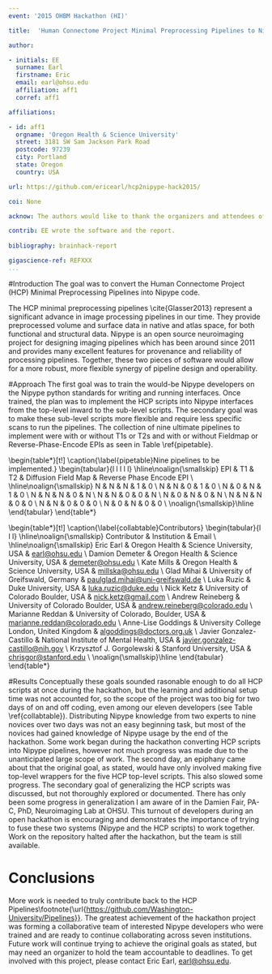 ```yaml
---
event: '2015 OHBM Hackathon (HI)'

title:  'Human Connectome Project Minimal Preprocessing Pipelines to Nipype'

author:

- initials: EE
  surname: Earl
  firstname: Eric
  email: earl@ohsu.edu
  affiliation: aff1
  corref: aff1

affiliations: 

- id: aff1
  orgname: 'Oregon Health & Science University'
  street: 3181 SW Sam Jackson Park Road
  postcode: 97239
  city: Portland
  state: Oregon
  country: USA

url: https://github.com/ericearl/hcp2nipype-hack2015/

coi: None

acknow: The authors would like to thank the organizers and attendees of the 2015 OHBM Hackathon.

contrib: EE wrote the software and the report.
  
bibliography: brainhack-report

gigascience-ref: REFXXX
...
```


#Introduction
The goal was to convert the Human Connectome Project (HCP) Minimal Preprocessing Pipelines into Nipype code.

The HCP minimal preprocessing pipelines \cite{Glasser2013} represent a significant advance in image processing pipelines in our time. They provide preprocessed volume and surface data in native and atlas space, for both functional and structural data. Nipype is an open source neuroimaging project for designing imaging pipelines which has been around since 2011 and provides many excellent features for provenance and reliability of processing pipelines. Together, these two pieces of software would allow for a more robust, more flexible synergy of pipeline design and operability.

#Approach
The first goal was to train the would-be Nipype developers on the Nipype python standards for writing and running interfaces.  Once trained, the plan was to implement the HCP scripts into Nipype interfaces from the top-level inward to the sub-level scripts.  The secondary goal was to make these sub-level scripts more flexible and require less specific scans to run the pipelines. The collection of nine ultimate pipelines to implement were with or without T1s or T2s and with or without Fieldmap or Reverse-Phase-Encode EPIs as seen in Table \ref{pipetable}.

\begin{table*}[t!]
\caption{\label{pipetable}Nine pipelines to be implemented.}
\begin{tabular}{l l l l l}
 \hline\noalign{\smallskip}
  EPI & T1 & T2 & Diffusion Field Map & Reverse Phase Encode EPI \\
    \hline\noalign{\smallskip}
  N & N & N & 1 & 0 \\
  N & N & 0 & 1 & 0 \\
  N & 0 & N & 1 & 0 \\
  N & N & N & 0 & N \\
  N & N & 0 & 0 & N \\
  N & 0 & N & 0 & N \\
  N & N & N & 0 & 0 \\
  N & N & 0 & 0 & 0 \\
  N & 0 & N & 0 & 0 \\
  \noalign{\smallskip}\hline
\end{tabular}
\end{table*}

\begin{table*}[t!]
\caption{\label{collabtable}Contributors}
\begin{tabular}{l l l}
 \hline\noalign{\smallskip}
  Contributor & Institution & Email \\
    \hline\noalign{\smallskip}
 Eric Earl & Oregon Health \& Science University, USA & earl@ohsu.edu \\
 Damion Demeter & Oregon Health \& Science University, USA & demeter@ohsu.edu \\
 Kate Mills & Oregon Health \& Science University, USA & millska@ohsu.edu \\
 Glad Mihai & University of Greifswald, Germany & paulglad.mihai@uni-greifswald.de \\
 Luka Ruzic & Duke University, USA & luka.ruzic@duke.edu \\
 Nick Ketz & University of Colorado Boulder, USA & nick.ketz@gmail.com \\
 Andrew Reineberg & University of Colorado Boulder, USA & andrew.reineberg@colorado.edu \\
 Marianne Reddan & University of Colorado, Boulder, USA & marianne.reddan@colorado.edu \\
 Anne-Lise Goddings & University College London, United Kingdom & algoddings@doctors.org.uk \\
 Javier Gonzalez-Castillo & National Institute of Mental Health, USA & javier.gonzalez-castillo@nih.gov \\
 Krzysztof J. Gorgolewski & Stanford University, USA & chrisgor@stanford.edu \\
  \noalign{\smallskip}\hline
\end{tabular}
\end{table*}

#Results
Conceptually these goals sounded rasonable enough to do all HCP scripts at once during the hackathon, but the learning and additional setup time was not accounted for, so the scope of the project was too big for two days of on and off coding, even among our eleven developers (see Table \ref{collabtable}).  Distributing Nipype knowledge from two experts to nine novices over two days was not an easy beginning task, but most of the novices had gained knowledge of Nipype usage by the end of the hackathon.  Some work began during the hackathon converting HCP scripts into Nipype pipelines, however not much progress was made due to the unanticipated large scope of work.  The second day, an epiphany came about that the original goal, as stated, would have only involved making five top-level wrappers for the five HCP top-level scripts.  This also slowed some progress.  The secondary goal of generalizing the HCP scripts was discussed, but not thoroughly explored or documented.  There has only been some progress in generalization I am aware of in the Damien Fair, PA-C, PhD, Neuroimaging Lab at OHSU.  This turnout of developers during an open hackathon is encouraging and demonstrates the importance of trying to fuse these two systems (Nipype and the HCP scripts) to work together.  Work on the repository halted after the hackathon, but the team is still available.

# Conclusions
More work is needed to truly contribute back to the HCP Pipelines\footnote{\url{https://github.com/Washington-University/Pipelines}}.  The greatest achievement of the hackathon project was forming a collaborative team of interested Nipype developers who were trained and are ready to continue collaborating across seven institutions.  Future work will continue trying to achieve the original goals as stated, but may need an organizer to hold the team accountable to deadlines.  To get involved with this project, please contact Eric Earl, earl@ohsu.edu.
